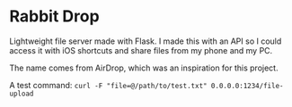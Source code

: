 # Rabbit Drop
 
Lightweight file server made with Flask.
I made this with an API so I could access it with iOS shortcuts and share files from my phone and my PC.

The name comes from AirDrop, which was an inspiration for this project.

A test command: ```curl -F "file=@/path/to/test.txt" 0.0.0.0:1234/file-upload```